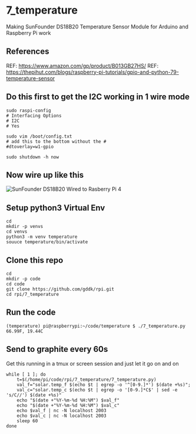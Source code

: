 # 7_temperature

Making SunFounder DS18B20 Temperature Sensor Module for Arduino and Raspberry Pi work

## References

REF: https://www.amazon.com/gp/product/B013GB27HS/
REF: https://thepihut.com/blogs/raspberry-pi-tutorials/gpio-and-python-79-temperature-sensor

## Do this first to get the I2C working in 1 wire mode

```
sudo raspi-config
# Interfacing Options
# I2C
# Yes

sudo vim /boot/config.txt 
# add this to the bottom without the #
#dtoverlay=w1-gpio

sudo shutdown -h now
```

## Now wire up like this

![SunFounder DS18B20 Wired to Rasberry Pi 4](7_temperature.png "SunFounder DS18B20 Wired to Rasberry Pi 4")

## Setup python3 Virtual Env

```
cd
mkdir -p venvs
cd venvs
python3 -m venv temperature
souuce temperature/bin/activate
```

## Clone this repo

```
cd
mkdir -p code
cd code
git clone https://github.com/gddk/rpi.git
cd rpi/7_temperature
```

## Run the code
```
(temperature) pi@raspberrypi:~/code/temperature $ ./7_temperature.py
66.99F, 19.44C
```


## Send to graphite every 60s
Get this running in a tmux or screen session and just let it go on and on
```
while [ 1 ]; do
    t=$(/home/pi/code/rpi/7_temperature/7_temperature.py)
    val_f="solar.temp_f $(echo $t | egrep -o '^[0-9.]*') $(date +%s)";
    val_c="solar.temp_c $(echo $t | egrep -o '[0-9.]*C$' | sed -e 's/C//') $(date +%s)"
    echo "$(date +"%Y-%m-%d %H:%M") $val_f"
    echo "$(date +"%Y-%m-%d %H:%M") $val_c"
    echo $val_f | nc -N localhost 2003
    echo $val_c | nc -N localhost 2003
    sleep 60
done
```
